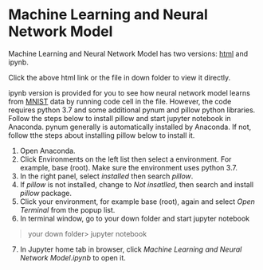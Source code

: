 # Machine Learning and Neural Network Model

Machine Learning and Neural Network Model has two versions: [html](./Machine-Learning-and-Neural-Network-Model.html) and ipynb.

Click the above html link or the file in down folder to view it directly.

ipynb version is provided for you to see how neural network model learns from [MNIST](http://yann.lecun.com/exdb/mnist/) data by running code cell in the file. However, the code requires python 3.7 and some additional pynum and pillow python libraries. Follow the steps below to install pillow and start jupyter notebook in Anaconda. pynum generally is automatically installed by Anaconda. If not, follow tthe steps about installing pillow below to install it. 

1. Open Anaconda.
2. Click Environments on the left list then select a environment. For example, base (root). Make sure the environment uses python 3.7.
3. In the right panel, select _installed_ then search _pillow_.
4. If _pillow_ is not installed, change to _Not insatlled_, then search and install _pillow_ package.
5. Click your environment, for example base (root), again and select _Open Terminal_ from the popup list.
6. In terminal window, go to your down folder and start jupyter notebook

> your down folder\> jupyter notebook

7. In Jupyter home tab in browser, click _Machine Learning and Neural Network Model.ipynb_ to open it.
